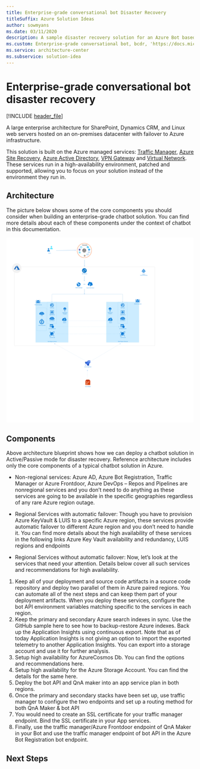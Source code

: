 ```yaml
---
title: Enterprise-grade conversational bot Disaster Recovery
titleSuffix: Azure Solution Ideas
author: sowmyans
ms.date: 03/11/2020
description: A sample disaster recovery solution for an Azure Bot based solution.
ms.custom: Enterprise-grade conversational bot, bcdr, 'https://docs.microsoft.com/en-us/azure/architecture/reference-architectures/ai/conversational-bot'
ms.service: architecture-center
ms.subservice: solution-idea
---
```

# Enterprise-grade conversational bot disaster recovery

[!INCLUDE [header_file](../header.md)]

A large enterprise architecture for SharePoint, Dynamics CRM, and Linux web servers hosted on an on-premises datacenter with failover to Azure infrastructure.

This solution is built on the Azure managed services: [Traffic Manager](https://azure.microsoft.com/services/traffic-manager/), [Azure Site Recovery](https://azure.microsoft.com/services/site-recovery/), [Azure Active Directory](https://azure.microsoft.com/services/active-directory/), [VPN Gateway](https://azure.microsoft.com/services/vpn-gateway/) and [Virtual Network](https://azure.microsoft.com/services/virtual-network/). These services run in a high-availability environment, patched and supported, allowing you to focus on your solution instead of the environment they run in.

## Architecture
The picture below shows some of the core components you should consider when building an enterprise-grade chatbot solution. You can find more details about each of these components under the context of chatbot in this documentation.

![Enterprise Grade Conversational Bot](../media/disaster-recovery-ai-bot.svg)

## Components
Above architecture blueprint shows how we can deploy a chatbot solution in Active/Passive mode for disaster recovery. Reference architecture includes only the core components of a typical chatbot solution in Azure.

* Non-regional services: Azure AD, Azure Bot Registration, Traffic Manager or Azure Frontdoor, Azure DevOps – Repos and Pipelines are nonregional services and you don’t need to do anything as these services are going to be available in the specific geographies regardless of any rare Azure region outage.

* Regional Services with automatic failover: Though you have to provision Azure KeyVault & LUIS to a specific Azure region, these services provide automatic failover to different Azure region and you don’t need to handle it. You can find more details about the high availability of these services in the following links Azure Key Vault availability and redundancy, LUIS regions and endpoints

* Regional Services without automatic failover: Now, let’s look at the services that need your attention. Details below cover all such services and recommendations for high availability.

1. Keep all of your deployment and source code artifacts in a source code repository and deploy two parallel of them in Azure paired regions. You can automate all of the next steps and can keep them part of your deployment artifacts. When you deploy these services, configure the bot API environment variables matching specific to the services in each region.
2. Keep the primary and secondary Azure search indexes in sync. Use the GitHub sample here to see how to backup-restore Azure indexes.
Back up the Application Insights using continuous export. Note that as of today Application Insights is not giving an option to import the exported telemetry to another Application Insights. You can export into a storage account and use it for further analysis.
3. Setup high availability for AzureCosmos Db. You can find the options and recommendations here.
4. Setup high availability for the Azure Storage Account. You can find the details for the same here.
5. Deploy the bot API and QnA maker into an app service plan in both regions.
6. Once the primary and secondary stacks have been set up, use traffic manager to configure the two endpoints and set up a routing method for both QnA Maker & bot API
7. You would need to create an SSL certificate for your traffic manager endpoint. Bind the SSL certificate in your App services.
8. Finally, use the traffic manager/Azure Frontdoor endpoint of QnA Maker in your Bot and use the traffic manager endpoint of bot API in the Azure Bot Registration bot endpoint.

## Next Steps
